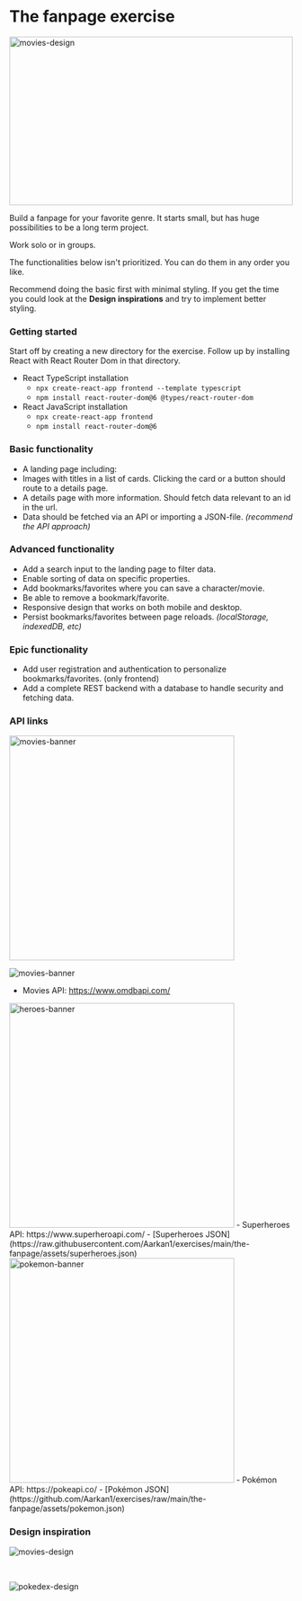 # The fanpage exercise

<img src="https://github.com/Aarkan1/exercises/raw/main/the-fanpage/assets/movies-design.jpg" alt="movies-design" style="height: 300px; width: 100%; object-fit: cover; object-position: 0% 50%; max-width: 900px;">

Build a fanpage for your favorite genre. It starts small, but has huge possibilities to be a long term project. 

Work solo or in groups. 

The functionalities below isn't prioritized. You can do them in any order you like.

Recommend doing the basic first with minimal styling. If you get the time you could look at the **Design inspirations** and try to implement better styling.

### Getting started
Start off by creating a new directory for the exercise. 
Follow up by installing React with React Router Dom in that directory. 

- React TypeScript installation
    - `npx create-react-app frontend --template typescript`
    - `npm install react-router-dom@6 @types/react-router-dom`
- React JavaScript installation
    - `npx create-react-app frontend`
    - `npm install react-router-dom@6`

### Basic functionality
- A landing page including:
- Images with titles in a list of cards. Clicking the card or a button should route to a details page.
- A details page with more information. Should fetch data relevant to an id in the url.
- Data should be fetched via an API or importing a JSON-file. _(recommend the API approach)_

### Advanced functionality
- Add a search input to the landing page to filter data.
- Enable sorting of data on specific properties.
- Add bookmarks/favorites where you can save a character/movie.
- Be able to remove a bookmark/favorite.
- Responsive design that works on both mobile and desktop.
- Persist bookmarks/favorites between page reloads. _(localStorage, indexedDB, etc)_

### Epic functionality
- Add user registration and authentication to personalize bookmarks/favorites. (only frontend)
- Add a complete REST backend with a database to handle security and fetching data.

### API links
<img src="https://github.com/Aarkan1/exercises/raw/main/the-fanpage/assets/movies-banner.png" alt="movies-banner" width="400">

![movies-banner](https://github.com/Aarkan1/exercises/raw/main/the-fanpage/assets/movies-banner.png)
- Movies API: https://www.omdbapi.com/

<img src="https://github.com/Aarkan1/exercises/raw/main/the-fanpage/assets/heroes-banner.png" alt="heroes-banner" width="400">
- Superheroes API: https://www.superheroapi.com/
- [Superheroes JSON](https://raw.githubusercontent.com/Aarkan1/exercises/main/the-fanpage/assets/superheroes.json)

<img src="https://github.com/Aarkan1/exercises/raw/main/the-fanpage/assets/pokemon-banner.png" alt="pokemon-banner" width="400">
- Pokémon API: https://pokeapi.co/
- [Pokémon JSON](https://github.com/Aarkan1/exercises/raw/main/the-fanpage/assets/pokemon.json)

### Design inspiration

![movies-design](https://github.com/Aarkan1/exercises/raw/main/the-fanpage/assets/movies-design.jpg)

<br>

![pokedex-design](https://github.com/Aarkan1/exercises/raw/main/the-fanpage/assets/pokedex-design.png)